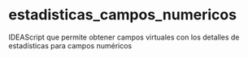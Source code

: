 # estadisticas_campos_numericos
IDEAScript que permite obtener campos virtuales con los detalles de estadísticas para campos numéricos
